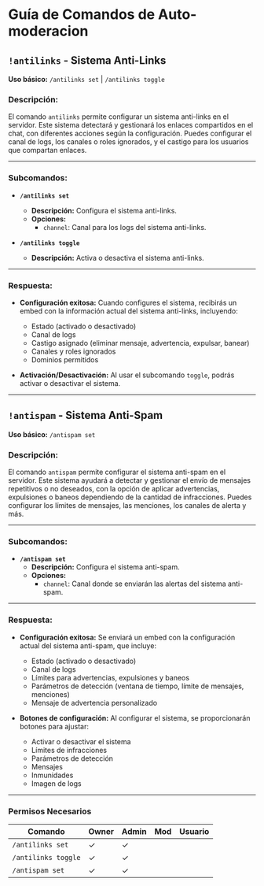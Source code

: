 # Guía de Comandos de Auto-moderacion

## `!antilinks` - Sistema Anti-Links

**Uso básico:** `/antilinks set` | `/antilinks toggle`

### Descripción:

El comando `antilinks` permite configurar un sistema anti-links en el servidor. Este sistema detectará y gestionará los enlaces compartidos en el chat, con diferentes acciones según la configuración. Puedes configurar el canal de logs, los canales o roles ignorados, y el castigo para los usuarios que compartan enlaces.

---

### Subcomandos:

- **`/antilinks set`**
  - **Descripción:** Configura el sistema anti-links.
  - **Opciones:**
    - `channel`: Canal para los logs del sistema anti-links.

- **`/antilinks toggle`**
  - **Descripción:** Activa o desactiva el sistema anti-links.

---

### Respuesta:

- **Configuración exitosa:** Cuando configures el sistema, recibirás un embed con la información actual del sistema anti-links, incluyendo:
  - Estado (activado o desactivado)
  - Canal de logs
  - Castigo asignado (eliminar mensaje, advertencia, expulsar, banear)
  - Canales y roles ignorados
  - Dominios permitidos
  
- **Activación/Desactivación:** Al usar el subcomando `toggle`, podrás activar o desactivar el sistema.

---

## `!antispam` - Sistema Anti-Spam

**Uso básico:** `/antispam set`

### Descripción:

El comando `antispam` permite configurar el sistema anti-spam en el servidor. Este sistema ayudará a detectar y gestionar el envío de mensajes repetitivos o no deseados, con la opción de aplicar advertencias, expulsiones o baneos dependiendo de la cantidad de infracciones. Puedes configurar los límites de mensajes, las menciones, los canales de alerta y más.

---

### Subcomandos:

- **`/antispam set`**
  - **Descripción:** Configura el sistema anti-spam.
  - **Opciones:**
    - `channel`: Canal donde se enviarán las alertas del sistema anti-spam.

---

### Respuesta:

- **Configuración exitosa:** Se enviará un embed con la configuración actual del sistema anti-spam, que incluye:
  - Estado (activado o desactivado)
  - Canal de logs
  - Límites para advertencias, expulsiones y baneos
  - Parámetros de detección (ventana de tiempo, límite de mensajes, menciones)
  - Mensaje de advertencia personalizado

- **Botones de configuración:** Al configurar el sistema, se proporcionarán botones para ajustar:
  - Activar o desactivar el sistema
  - Límites de infracciones
  - Parámetros de detección
  - Mensajes
  - Inmunidades
  - Imagen de logs

---

### Permisos Necesarios

| Comando            | Owner | Admin | Mod | Usuario |
|--------------------|-------|-------|-----|---------|
| `/antilinks set`   | ✓     | ✓     |     |         |
| `/antilinks toggle`| ✓     | ✓     |     |         |
| `/antispam set`    | ✓     | ✓     |     |         |
